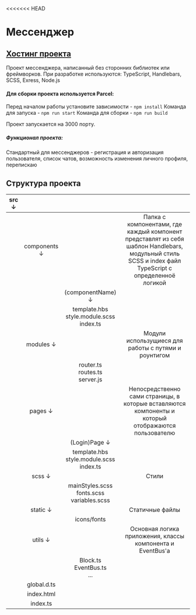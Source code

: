 <<<<<<< HEAD
# Мессенджер

## [Хостинг проекта](https://middle-messenger-yandex-yandex.netlify.app/)

Проект мессенджера, написанный без сторонних библиотек или фреймворков.
При разработке используются: TypeScript, Handlebars, SCSS, Exress, Node.js

#### Для сборки проекта используется Parcel:
Перед началом работы установите зависимости - `npm install`
Команда для запуска - `npm run start`
Команда для сборки - `npm run build`

Проект запускается на 3000 порту.

##### Функционал проекта: 

Стандартный для мессенджеров - регистрация и авторизация пользователя, список чатов,
возможность изменения личного профиля, перепискаю


## Структура проекта

| src  ↓ |              |                                                             |                                                                                                                                                       |
|:------:|:------------:|:-----------------------------------------------------------:|:-----------------------------------------------------------------------------------------------------------------------------------------------------:|
|        | components ↓ |                                                             | Папка с компонентами, где каждый компонент представлят из себя шаблон Handlebars, модульный стиль SCSS и index файл TypeScript с определенноё логикой |
|        |              |                      (componentName) ↓                      |                                                                                                                                                       |
|        |              |     template.hbs <br/> style.module.scss<br/> index.ts      ||
|        |  modules ↓   |                                                             |                                                 Модули использущиеся для работы с путями и роунтигом                                                  |
|        |              |           router.ts<br/> routes.ts<br/> server.js           ||
|        |   pages  ↓   |                                                             |                          Непосредственно сами страницы, в которые вставляются компоненты и который отображаются пользователю                          |
|        |              |                        (Login)Page ↓                        |                                                                                                                                                       |
|        |              |     template.hbs <br/> style.module.scss<br/> index.ts      ||
|        |    scss ↓    |                                                             |                                                                         Стили                                                                         |
|        |              | mainStyles.scss   <br/>      fonts.scss<br/> variables.scss ||
|        |   static ↓   |                                                             |                                                                    Статичные файлы                                                                    |
|        |              |                         icons/fonts                         ||
|        |   utils ↓    |                                                             |                                              Основная логика приложения, классы компонента и EventBus'a                                               |
|        |              |             Block.ts<br/> EventBus.ts <br/> ...             ||
|        | global.d.ts  |                                                             ||
|        |  index.html  |                                                             ||
|        |   index.ts   |                                                             ||


